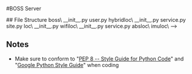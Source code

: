 #BOSS Server
<!-->
## File Structure
    boss\
      __init__.py
      user.py
      hybridloc\
        __init__.py
        service.py
        site.py
        loc\
          __init__.py
          wifiloc\
            __init__.py
            service.py
          absloc\
          imuloc\
-->

## Notes
- Make sure to conform to "[PEP 8 -- Style Guide for Python Code](http://www.python.org/dev/peps/pep-0008/)" and "[Google Python Style Guide](http://google-styleguide.googlecode.com/svn/trunk/pyguide.html)" when coding
